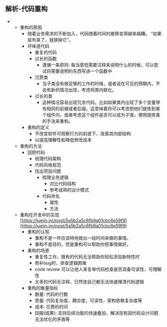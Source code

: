 ## 解析-代码重构

*   *   重构的原因
        *   随着业务需求的不断加入，代码随着时间的推移变得越来越糟。
            “如果尿布臭了，就换掉它”。 
        *   坏味道代码
            *   重复的代码
            *   过长的函数
                *   遵循一条原则: 每当感觉需要注释来说明什么的时候，可以尝试将需要说明的东西写进一个函数中
            *   冗赘类
                *   当子类没有做足够的工作的时候，或者说在可见的预期内，不会有新的情况出现，考虑将类内联化。
            *   过长的类
                *   这种情况容易出现冗余代码。比如如果类内出现了多个变量带有相同的前缀或者后缀，这意味着你可以考虑把他们提炼到某个组件内，或者考虑这个组件是否可以成为子类，使用提炼类的手法来重构。
        *   重构的定义
            *   不改变软件可观察行为的前提下，改善其内部结构
            *   以提高理解性和降低修改成本
    *   重构的方法
        *   回顾代码
            *   梳理代码架构
            *   代码风格规范
            *   找出项目问题
                *   梳理业务逻辑
                    *   对比代码结构
                    *   参考成熟的设计模式
                *   代码命名
                    *   属性
                    *   方法
    *   重构在开发中的实现
        [https://juejin.im/post/5a5b2a5c6fb9a01cbc6e59f9](https://juejin.im/post/5a5b2a5c6fb9a01cbc6e59f9)
        *   重构的认知
            *   重构不是一件应该特地拨出一段时间来做的事情。
            *   重构不是目的，但是重构可以帮助你把事情做好。
        *   重构的场景
            *   重复性工作，既有的代码无法帮助你轻松添加新特性时
            *   修补bug时，排查逻辑困难
            *   code review 可以让他人来复审代码检查是否具备可读性，可理解性
            *   太多的代码无注释，已然连自己都无法快速理清代码逻辑
        *   重构的衡量指标
            *   数量: 代码的行数
            *   质量: 代码复杂度，耦合度，可读性，架构依赖复杂度等
            *   成本: 花费的时间
            *   回报(成果): 支持后续功能的快速叠加，解决现有因代码设计问题无法优化的矛盾等